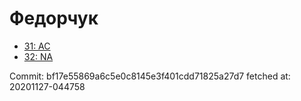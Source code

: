 # Федорчук
- [31: AC](31.md)
- [32: NA](32.md)

Commit: bf17e55869a6c5e0c8145e3f401cdd71825a27d7
 fetched at: 20201127-044758
